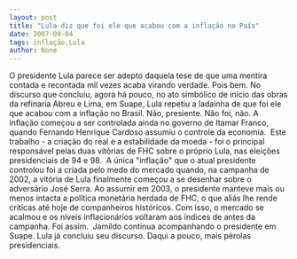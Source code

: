 ```yaml
---
layout: post
title: "Lula diz que foi ele que acabou com a inflação no País"
date: 2007-09-04
tags: inflação,Lula
author: None
---
```

O presidente Lula parece ser adepto daquela tese de que uma mentira contada e recontada mil vezes acaba virando verdade.
Pois bem. No discurso que concluiu, agora h&aacute; pouco, no ato simb&oacute;lico de in&iacute;cio das obras da refinaria Abreu e Lima, em Suape, Lula repetiu a ladainha de que foi ele que acabou com a infla&ccedil;&atilde;o no Brasil.
N&atilde;o, presiente. N&atilde;o foi, n&atilde;o.&nbsp;A infla&ccedil;&atilde;o&nbsp;come&ccedil;ou a ser controlada ainda no governo de Itamar Franco, quando Fernando Henrique Cardoso assumiu o controle da economia.&nbsp;
Este trabalho&nbsp;- a cria&ccedil;&atilde;o do real e a estabilidade da moeda - foi o principal respons&aacute;vel pelas duas vit&oacute;rias de&nbsp;FHC sobre o pr&oacute;prio Lula, nas elei&ccedil;&otilde;es presidenciais de 94 e 98.&nbsp;
A &uacute;nica&nbsp;&quot;infla&ccedil;&atilde;o&quot; que o atual presidente controlou&nbsp;foi a criada pelo medo do mercado quando, na campanha de 2002, a vit&oacute;ria de Lula finalmente come&ccedil;ou a se desenhar sobre o advers&aacute;rio Jos&eacute; Serra. 
Ao assumir em 2003, o presidente manteve mais ou menos intacta a pol&iacute;tica monet&aacute;ria herdada de FHC, o que ali&aacute;s lhe rende cr&iacute;ticas at&eacute; hoje de companheiros hist&oacute;ricos. Com isso,&nbsp;o mercado se acalmou e os n&iacute;veis inflacion&aacute;rios voltaram aos &iacute;ndices de antes da campanha. Foi assim.&nbsp;
Jamildo continua acompanhando o presidente em Suape. Lula j&aacute; concluiu seu discurso. Daqui a pouco, mais p&eacute;rolas presidenciais. 